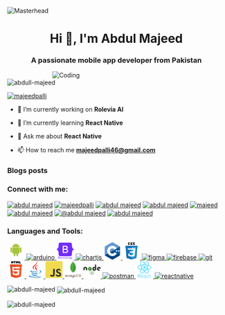 ![Masterhead](https://plus.unsplash.com/premium_photo-1685086785054-d047cdc0e525?w=550&auto=format&fit=cover&q=60&ixlib=rb-4.0.3&ixid=M3wxMjA3fDB8MHxzZWFyY2h8NXx8Y29kaW5nfGVufDB8fDB8fHww)
<h1 align="center">Hi 👋, I'm Abdul Majeed</h1>
<h3 align="center">A passionate mobile app developer from Pakistan</h3>
<img align="right" alt="Coding" width="400" src="https://png.pngtree.com/png-vector/20240309/ourmid/pngtree-developers-are-coding-programs-on-computers-programmers-are-analyzing-data-png-image_11902650.png">

<p align="left"> <img src="https://komarev.com/ghpvc/?username=abdull-majeed&label=Profile%20views&color=0e75b6&style=flat" alt="abdull-majeed" /> </p>

<p align="left"> <a href="https://twitter.com/majeedpalli" target="blank"><img src="https://img.shields.io/twitter/follow/majeedpalli?logo=twitter&style=for-the-badge" alt="majeedpalli" /></a> </p>

- 🔭 I’m currently working on **Rolevia AI**

- 🌱 I’m currently learning **React Native**

- 💬 Ask me about **React Native**

- 📫 How to reach me **majeedpalli46@gmail.com**

### Blogs posts
<!-- BLOG-POST-LIST:START -->
<!-- BLOG-POST-LIST:END -->

<h3 align="left">Connect with me:</h3>
<p align="left">
<a href="https://dev.to/abdul majeed" target="blank"><img align="center" src="https://raw.githubusercontent.com/rahuldkjain/github-profile-readme-generator/master/src/images/icons/Social/devto.svg" alt="abdul majeed" height="30" width="40" /></a>
<a href="https://twitter.com/majeedpalli" target="blank"><img align="center" src="https://raw.githubusercontent.com/rahuldkjain/github-profile-readme-generator/master/src/images/icons/Social/twitter.svg" alt="majeedpalli" height="30" width="40" /></a>
<a href="https://linkedin.com/in/abdul majeed" target="blank"><img align="center" src="https://raw.githubusercontent.com/rahuldkjain/github-profile-readme-generator/master/src/images/icons/Social/linked-in-alt.svg" alt="abdul majeed" height="30" width="40" /></a>
<a href="https://fb.com/abdul majeed" target="blank"><img align="center" src="https://raw.githubusercontent.com/rahuldkjain/github-profile-readme-generator/master/src/images/icons/Social/facebook.svg" alt="abdul majeed" height="30" width="40" /></a>
<a href="https://instagram.com/majeed" target="blank"><img align="center" src="https://raw.githubusercontent.com/rahuldkjain/github-profile-readme-generator/master/src/images/icons/Social/instagram.svg" alt="majeed" height="30" width="40" /></a>
<a href="https://hashnode.com/abdul majeed" target="blank"><img align="center" src="https://raw.githubusercontent.com/rahuldkjain/github-profile-readme-generator/master/src/images/icons/Social/hashnode.svg" alt="abdul majeed" height="30" width="40" /></a>
<a href="https://medium.com/@abdul majeed" target="blank"><img align="center" src="https://raw.githubusercontent.com/rahuldkjain/github-profile-readme-generator/master/src/images/icons/Social/medium.svg" alt="@abdul majeed" height="30" width="40" /></a>
<a href="https://www.leetcode.com/abdul majeed" target="blank"><img align="center" src="https://raw.githubusercontent.com/rahuldkjain/github-profile-readme-generator/master/src/images/icons/Social/leet-code.svg" alt="abdul majeed" height="30" width="40" /></a>
</p>

<h3 align="left">Languages and Tools:</h3>
<p align="left"> <a href="https://developer.android.com" target="_blank" rel="noreferrer"> <img src="https://raw.githubusercontent.com/devicons/devicon/master/icons/android/android-original-wordmark.svg" alt="android" width="40" height="40"/> </a> <a href="https://www.arduino.cc/" target="_blank" rel="noreferrer"> <img src="https://cdn.worldvectorlogo.com/logos/arduino-1.svg" alt="arduino" width="40" height="40"/> </a> <a href="https://getbootstrap.com" target="_blank" rel="noreferrer"> <img src="https://raw.githubusercontent.com/devicons/devicon/master/icons/bootstrap/bootstrap-plain-wordmark.svg" alt="bootstrap" width="40" height="40"/> </a> <a href="https://www.chartjs.org" target="_blank" rel="noreferrer"> <img src="https://www.chartjs.org/media/logo-title.svg" alt="chartjs" width="40" height="40"/> </a> <a href="https://www.w3schools.com/cpp/" target="_blank" rel="noreferrer"> <img src="https://raw.githubusercontent.com/devicons/devicon/master/icons/cplusplus/cplusplus-original.svg" alt="cplusplus" width="40" height="40"/> </a> <a href="https://www.w3schools.com/css/" target="_blank" rel="noreferrer"> <img src="https://raw.githubusercontent.com/devicons/devicon/master/icons/css3/css3-original-wordmark.svg" alt="css3" width="40" height="40"/> </a> <a href="https://www.figma.com/" target="_blank" rel="noreferrer"> <img src="https://www.vectorlogo.zone/logos/figma/figma-icon.svg" alt="figma" width="40" height="40"/> </a> <a href="https://firebase.google.com/" target="_blank" rel="noreferrer"> <img src="https://www.vectorlogo.zone/logos/firebase/firebase-icon.svg" alt="firebase" width="40" height="40"/> </a> <a href="https://git-scm.com/" target="_blank" rel="noreferrer"> <img src="https://www.vectorlogo.zone/logos/git-scm/git-scm-icon.svg" alt="git" width="40" height="40"/> </a> <a href="https://www.w3.org/html/" target="_blank" rel="noreferrer"> <img src="https://raw.githubusercontent.com/devicons/devicon/master/icons/html5/html5-original-wordmark.svg" alt="html5" width="40" height="40"/> </a> <a href="https://www.java.com" target="_blank" rel="noreferrer"> <img src="https://raw.githubusercontent.com/devicons/devicon/master/icons/java/java-original.svg" alt="java" width="40" height="40"/> </a> <a href="https://developer.mozilla.org/en-US/docs/Web/JavaScript" target="_blank" rel="noreferrer"> <img src="https://raw.githubusercontent.com/devicons/devicon/master/icons/javascript/javascript-original.svg" alt="javascript" width="40" height="40"/> </a> <a href="https://www.mongodb.com/" target="_blank" rel="noreferrer"> <img src="https://raw.githubusercontent.com/devicons/devicon/master/icons/mongodb/mongodb-original-wordmark.svg" alt="mongodb" width="40" height="40"/> </a> <a href="https://nodejs.org" target="_blank" rel="noreferrer"> <img src="https://raw.githubusercontent.com/devicons/devicon/master/icons/nodejs/nodejs-original-wordmark.svg" alt="nodejs" width="40" height="40"/> </a> <a href="https://postman.com" target="_blank" rel="noreferrer"> <img src="https://www.vectorlogo.zone/logos/getpostman/getpostman-icon.svg" alt="postman" width="40" height="40"/> </a> <a href="https://reactjs.org/" target="_blank" rel="noreferrer"> <img src="https://raw.githubusercontent.com/devicons/devicon/master/icons/react/react-original-wordmark.svg" alt="react" width="40" height="40"/> </a> <a href="https://reactnative.dev/" target="_blank" rel="noreferrer"> <img src="https://reactnative.dev/img/header_logo.svg" alt="reactnative" width="40" height="40"/> </a> </p>

<p><img align="left" src="https://github-readme-stats.vercel.app/api/top-langs?username=abdull-majeed&show_icons=true&locale=en&layout=compact" alt="abdull-majeed" /></p>

<p>&nbsp;<img align="center" src="https://github-readme-stats.vercel.app/api?username=abdull-majeed&show_icons=true&locale=en" alt="abdull-majeed" /></p>

<p><img align="center" src="https://github-readme-streak-stats.herokuapp.com/?user=abdull-majeed&" alt="abdull-majeed" /></p>
